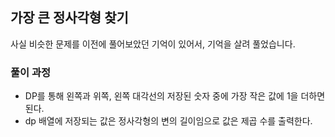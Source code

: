 ## 가장 큰 정사각형 찾기
사실 비슷한 문제를 이전에 풀어보았던 기억이 있어서, 기억을 살려 풀었습니다.

### 풀이 과정
- DP를 통해 왼쪽과 위쪽, 왼쪽 대각선의 저장된 숫자 중에 가장 작은 값에 1을 더하면 된다.
- dp 배열에 저장되는 값은 정사각형의 변의 길이임으로 값은 제곱 수를 출력한다.